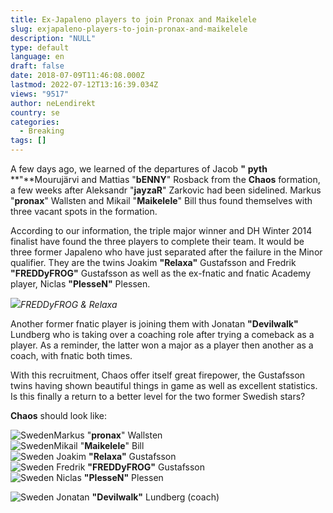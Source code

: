 ```yaml
---
title: Ex-Japaleno players to join Pronax and Maikelele
slug: exjapaleno-players-to-join-pronax-and-maikelele
description: "NULL"
type: default
language: en
draft: false
date: 2018-07-09T11:46:08.000Z
lastmod: 2022-07-12T13:16:39.034Z
views: "9517"
author: neLendirekt
country: se
categories:
  - Breaking
tags: []
---
```

A few days ago, we learned of the departures of Jacob **"** **pyth** **"**Mourujärvi and Mattias "**bENNY**" Rosback from the **Chaos** formation, a few weeks after Aleksandr "**jayzaR**" Zarkovic had been sidelined. Markus "**pronax**" Wallsten and Mikail "**Maikelele**" Bill thus found themselves with three vacant spots in the formation.

According to our information, the triple major winner and DH Winter 2014 finalist have found the three players to complete their team. It would be three former Japaleno who have just separated after the failure in the Minor qualifier. They are the twins Joakim **"Relaxa"** Gustafsson and Fredrik **"FREDDyFROG"** Gustafsson as well as the ex-fnatic and fnatic Academy player, Niclas **"PlesseN"** Plessen.

![](//picture/5b2ffc6d74a8c/pic.jpg)_FREDDyFROG & Relaxa_

Another former fnatic player is joining them with Jonatan **"Devilwalk"** Lundberg who is taking over a coaching role after trying a comeback as a player. As a reminder, the latter won a major as a player then another as a coach, with fnatic both times.

With this recruitment, Chaos offer itself great firepower, the Gustafsson twins having shown beautiful things in game as well as excellent statistics. Is this finally a return to a better level for the two former Swedish stars?

**Chaos** should look like:

![Sweden](/images/countries/se.svg)⁠Markus "**pronax**" Wallsten  
![Sweden](/images/countries/se.svg)⁠Mikail "**Maikelele**" Bill  
![Sweden](/images/countries/se.svg)⁠ Joakim **"Relaxa"** Gustafsson  
![Sweden](/images/countries/se.svg)⁠ Fredrik **"FREDDyFROG"** Gustafsson  
![Sweden](/images/countries/se.svg)⁠ Niclas **"PlesseN"** Plessen

![Sweden](/images/countries/se.svg)⁠ Jonatan **"Devilwalk"** Lundberg (coach)
